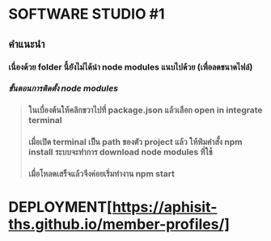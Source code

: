 # SOFTWARE STUDIO #1

## คำแนะนำ

### เนื่องด้วย folder นี้ยังไม่ได้นำ node modules  แนบไปด้วย (เพื่อลดขนาดไฟล์)
### *ขั้นตอนการติดตั้ง node modules*
> ### ในเบื่องต้นให้คลิกขวาไปที่ package.json แล้วเลือก open in integrate terminal 
> ### เมื่อเปิด terminal เป็น path ของตัว project แล้ว ให้พิมคำสั้ง npm install ระบบจะทำการ download node modules ที่ใช้
> ### เมื่อโหลดเสร็จแล้วจึงค่อยเริ่มทำงาน npm start 
# DEPLOYMENT[https://aphisit-ths.github.io/member-profiles/]
